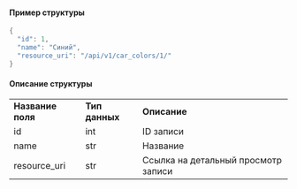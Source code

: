 #### Пример структуры

```java
{
  "id": 1,
  "name": "Синий",
  "resource_uri": "/api/v1/car_colors/1/"
}
```

#### Описание структуры

|     |     |     |
| --- | --- | --- |
| **Название поля** | **Тип данных** | **Описание** |
| id  | int | ID записи |
| name | str | Название |
| resource_uri | str | Ссылка на детальный просмотр записи |